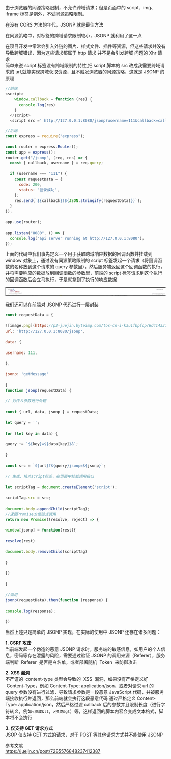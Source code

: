 由于浏览器的同源策略限制，不允许跨域请求；但是页面中的 script、img、iframe 标签是例外，不受同源策略限制。

在没有 CORS 方法的年代，JSONP 就是最佳方法

在同源策略中，对标签的跨域请求限制较小，JSONP 就利用了这一点

在项目开发中常常会引入外链的图片、样式文件、插件等资源，但这些请求并没有导致跨域错误，因为这些请求都属于 http 请求 并不是会引发跨域 问题的 Xhr 请求  
简单来说 script 标签没有跨域限制的特性,把 script 脚本的 src 改成我需要跨域请求的 url,就能实现跨域获取资源，且不触发浏览器的同源策略，这就是 JSONP 的原理

```javascript
//前端
<script>
    window.callback = function (res) {
      console.log(res)
    }
  </script>
  <script src =' http://127.0.0.1:8080/jsonp?username=111&callback=callback'> </script>
```

```javascript
//后端
const express = require("express");

const router = express.Router();
const app = express();
router.get("/jsonp", (req, res) => {
  const { callback, username } = req.query;

  if (username === "111") {
    const requestData = {
      code: 200,
      status: "登录成功",
    };
    res.send(`${callback}(${JSON.stringify(requestData)})`);
  }
});

app.use(router);

app.listen("8080", () => {
  console.log("api server running at http://127.0.0.1:8080");
});
```

上面的代码中我们事先定义一个用于获取跨域响应数据的回调函数并挂载到 window 对象上，通过没有同源策略限制的 script 标签发起一个请求（将回调函数的名称放到这个请求的 query 参数里），然后服务端返回这个回调函数的执行，并将需要响应的数据放到回调函数的参数里，前端的 script 标签请求到这个执行的回调函数后会立马执行，于是就拿到了执行的响应数据

![](../../static//img/cross.png)

我们还可以在前端对 JSONP 代码进行一层封装

```javascript
const requestData = {

![image.png](https://p3-juejin.byteimg.com/tos-cn-i-k3u1fbpfcp/6d4143371aed4f17a732a4d4b616f43f~tplv-k3u1fbpfcp-jj-mark:0:0:0:0:q75.image#?w=1919&h=92&s=7900&e=png&b=ffffff)
url: 'http://127.0.0.1:8080/jsonp',

data: {

username: 111,

},

jsonp: 'getMessage'

}
function jsonp(requestData) {

// 对传入参数进行处理

const { url, data, jsonp } = requestData;

let query = '';

for (let key in data) {

query += `${key}=${data[key]}&`;

}

const src = `${url}?${query}jsonp=${jsonp}`;

// 生成、填充script标签，在页面中挂载调用接口

let scriptTag = document.createElement('script');

scriptTag.src = src;

document.body.appendChild(scriptTag);
//返回Promise方便链式调用
return new Promise((resolve, reject) => {

window[jsonp] = function(rest){

resolve(rest)

document.body.removeChild(scriptTag)

}

})

}

//调用
jsonp(requestData).then(function (response) {

console.log(response);

})
```

当然上述只是简单的 JSONP 实现，在实际的使用中 JSONP 还存在诸多问题：

**1. CSRF 攻击**  
 当前端发起一个伪造的恶意 JSONP 请求时，服务端的敏感信息，如用户的个人信息，密码等存在泄露的风险，需要通过验证 JSONP 的调用来源（Referer），服务端判断  Referer  是否是白名单，或者部署随机  Token  来防御攻击

**2. XSS 漏洞**  
 不严谨的  content-type 类型会导致的  XSS  漏洞，如果没有严格定义好  Content-Type，例如 Content-Type: application/json，或者对请求 url 的 query 参数没有进行过滤，导致请求参数是一段恶意 JavaScript 代码，并被服务端接收执行并返回，那么前端就会执行这段恶意代码
通过严格定义 Content-Type: application/json，然后严格过滤 callback 后的参数并且限制长度（进行字符转义，例如`<换成&lt`，`>换成&gt`）等，这样返回的脚本内容会变成文本格式，脚本将不会执行

**3. 仅支持 GET 请求方式**  
 JSOP 仅支持 GET 方式的请求，对于 POST 等其他请求方式并不能使用 JSONP

参考文献  
https://juejin.cn/post/7285576848237412387
